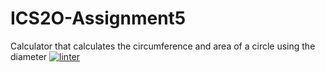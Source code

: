 # ICS2O-Assignment5
Calculator that calculates the circumference and area of a circle using the diameter
 [![linter](https://github.com/<Laura-Jin>/<ICS2O-Assignment5>/workflows/linter/badge.svg)](https://github.com/marketplace/actions/super-linter)
